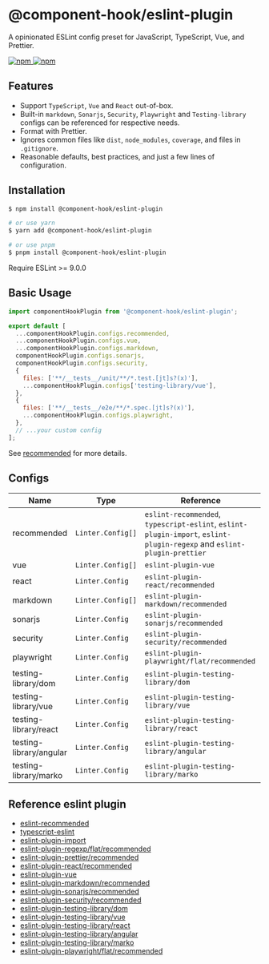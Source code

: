 # @component-hook/eslint-plugin

A opinionated ESLint config preset for JavaScript, TypeScript, Vue,
and Prettier.

<p>
  <a href="https://npm-stat.com/charts.html?package=@component-hook/picker">
    <img src="https://img.shields.io/npm/dm/@component-hook/eslint-plugin.svg" alt="npm"/>
  </a>
  <a href="https://www.npmjs.com/package/@component-hook/picker">
    <img src="https://img.shields.io/npm/v/@component-hook/eslint-plugin.svg" alt="npm"/>
  </a>
</p>

## Features

- Support `TypeScript`, `Vue` and `React` out-of-box.
- Built-in `markdown`, `Sonarjs`, `Security`, `Playwright` and `Testing-library` configs can be referenced for respective needs.
- Format with Prettier.
- Ignores common files like `dist`, `node_modules`, `coverage`, and files in `.gitignore`.
- Reasonable defaults, best practices, and just a few lines of configuration.

## Installation

```bash
$ npm install @component-hook/eslint-plugin

# or use yarn
$ yarn add @component-hook/eslint-plugin

# or use pnpm
$ pnpm install @component-hook/eslint-plugin
```

Require ESLint >= 9.0.0

## Basic Usage

```js
import componentHookPlugin from '@component-hook/eslint-plugin';

export default [
  ...componentHookPlugin.configs.recommended,
  ...componentHookPlugin.configs.vue,
  ...componentHookPlugin.configs.markdown,
  componentHookPlugin.configs.sonarjs,
  componentHookPlugin.configs.security,
  {
    files: ['**/__tests__/unit/**/*.test.[jt]s?(x)'],
    ...componentHookPlugin.configs['testing-library/vue'],
  },
  {
    files: ['**/__tests__/e2e/**/*.spec.[jt]s?(x)'],
    ...componentHookPlugin.configs.playwright,
  },
  // ...your custom config
];
```

See [recommended](./index.ts) for more details.

## Configs

| Name                    | Type              | Reference                                                                                                              |
| ----------------------- | ----------------- | ---------------------------------------------------------------------------------------------------------------------- |
| recommended             | `Linter.Config[]` | `eslint-recommended`, `typescript-eslint`, `eslint-plugin-import`, `eslint-plugin-regexp` and `eslint-plugin-prettier` |
| vue                     | `Linter.Config[]` | `eslint-plugin-vue`                                                                                                    |
| react                   | `Linter.Config`   | `eslint-plugin-react/recommended`                                                                                      |
| markdown                | `Linter.Config[]` | `eslint-plugin-markdown/recommended`                                                                                   |
| sonarjs                 | `Linter.Config`   | `eslint-plugin-sonarjs/recommended`                                                                                    |
| security                | `Linter.Config`   | `eslint-plugin-security/recommended`                                                                                   |
| playwright              | `Linter.Config`   | `eslint-plugin-playwright/flat/recommended`                                                                            |
| testing-library/dom     | `Linter.Config`   | `eslint-plugin-testing-library/dom`                                                                                    |
| testing-library/vue     | `Linter.Config`   | `eslint-plugin-testing-library/vue`                                                                                    |
| testing-library/react   | `Linter.Config`   | `eslint-plugin-testing-library/react`                                                                                  |
| testing-library/angular | `Linter.Config`   | `eslint-plugin-testing-library/angular`                                                                                |
| testing-library/marko   | `Linter.Config`   | `eslint-plugin-testing-library/marko`                                                                                  |

## Reference eslint plugin

- [eslint-recommended](https://github.com/eslint/eslint/blob/main/packages/js/src/configs/eslint-recommended.js)
- [typescript-eslint](https://github.com/typescript-eslint/typescript-eslint)
- [eslint-plugin-import](https://github.com/import-js/eslint-plugin-import)
- [eslint-plugin-regexp/flat/recommended](https://github.com/ota-meshi/eslint-plugin-regexp/blob/master/lib/configs/flat/recommended.ts)
- [eslint-plugin-prettier/recommended](https://github.com/prettier/eslint-plugin-prettier/blob/master/recommended.js)
- [eslint-plugin-react/recommended](https://github.com/jsx-eslint/eslint-plugin-react/blob/master/configs/recommended.js)
- [eslint-plugin-vue](https://github.com/vuejs/eslint-plugin-vue)
- [eslint-plugin-markdown/recommended](https://github.com/eslint/markdown/blob/main/src/index.js)
- [eslint-plugin-sonarjs/recommended](https://github.com/SonarSource/eslint-plugin-sonarjs/blob/master/src/index.ts)
- [eslint-plugin-security/recommended](https://github.com/eslint-community/eslint-plugin-security/blob/main/index.js)
- [eslint-plugin-testing-library/dom](https://github.com/testing-library/eslint-plugin-testing-library/blob/main/lib/configs/dom.ts)
- [eslint-plugin-testing-library/vue](https://github.com/testing-library/eslint-plugin-testing-library/blob/main/lib/configs/vue.ts)
- [eslint-plugin-testing-library/react](https://github.com/testing-library/eslint-plugin-testing-library/blob/main/lib/configs/react.ts)
- [eslint-plugin-testing-library/angular](https://github.com/testing-library/eslint-plugin-testing-library/blob/main/lib/configs/angular.ts)
- [eslint-plugin-testing-library/marko](https://github.com/testing-library/eslint-plugin-testing-library/blob/main/lib/configs/marko.ts)
- [eslint-plugin-playwright/flat/recommended](https://github.com/playwright-community/eslint-plugin-playwright/blob/main/src/index.ts)
